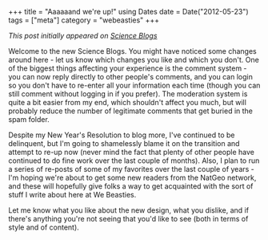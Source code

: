 +++
title = "Aaaaaand we're up!"
using Dates
date = Date("2012-05-23")
tags = ["meta"]
category = "webeasties"
+++

_This post initially appeared on [Science Blogs](http://scienceblogs.com/webeasties)_

Welcome to the new Science Blogs. You might have noticed some changes around here - let us know which changes you like and which you don't. One of the biggest things affecting your experience is the comment system - you can now reply directly to other people's comments, and you can login so you don't have to re-enter all your information each time (though you can still comment without logging in if you prefer). The moderation system is quite a bit easier from my end, which shouldn't affect you much, but will probably reduce the number of legitimate comments that get buried in the spam folder.

Despite my New Year's Resolution to blog more, I've continued to be delinquent, but I'm going to shamelessly blame it on the transition and attempt to re-up now (never mind the fact that plenty of other people have continued to do fine work over the last couple of months). Also, I plan to run a series of re-posts of some of my favorites over the last couple of years - I'm hoping we're about to get some new readers from the NatGeo network, and these will hopefully give folks a way to get acquainted with the sort of stuff I write about here at We Beasties.

Let me know what you like about the new design, what you dislike, and if there's anything you're not seeing that you'd like to see (both in terms of style and of content).

      
  
